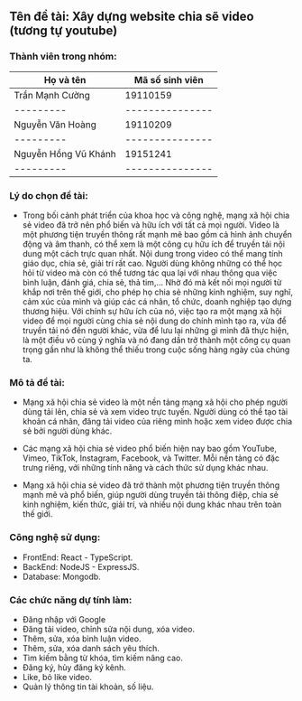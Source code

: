 ## Tên đề tài: Xây dựng website chia sẽ video (tương tự youtube)

### Thành viên trong nhóm:
|Họ và tên|Mã số sinh viên|
|---------|---------------|
|Trần Mạnh Cường|19110159|
|---------|---------------|
|Nguyễn Văn Hoàng|19110209|
|---------|---------------|
|Nguyễn Hồng Vũ Khánh|19151241|
|---------|---------------|

### Lý do chọn đề tài:
- Trong bối cảnh phát triển của khoa học và công nghệ, mạng xã hội chia sẻ video đã trở nên phổ biến và hữu ích với tất cả mọi người. Video là một phương tiện truyền thông rất mạnh mẽ bao gồm cả hình ảnh chuyển động và âm thanh, có thể xem là một công cụ hữu ích để truyền tải nội dung một cách trực quan nhất. Nội dung trong video có thể mang tính giáo dục, chia sẻ, giải trí rất cao. Người dùng không những có thể học hỏi từ video mà còn có thể tương tác qua lại với nhau thông qua việc bình luận, đánh giá, chia sẻ, thả tim,... Nhờ đó mà kết nối mọi người từ khắp nơi trên thế giới, cho phép họ chia sẻ những kinh nghiệm, suy nghĩ, cảm xúc của mình và giúp các cá nhân, tổ chức, doanh nghiệp tạo dựng thương hiệu.  Với chính sự hữu ích của nó, việc tạo ra một mạng xã hội video để mọi người cùng chia sẻ nội dung do chính mình tạo ra, vừa để truyền tải nó đến người khác, vừa để lưu lại những gì mình đã thực hiện, là một điều vô cùng ý nghĩa và nó đang dần trở thành một công cụ quan trọng gần như là không thể thiếu trong cuộc sống hàng ngày của chúng ta. 

### Mô tả đề tài:
- Mạng xã hội chia sẻ video là một nền tảng mạng xã hội cho phép người dùng tải lên, chia sẻ và xem video trực tuyến. Người dùng có thể tạo tài khoản cá nhân, đăng tải video của riêng mình hoặc xem video được chia sẻ bởi người dùng khác.

- Các mạng xã hội chia sẻ video phổ biến hiện nay bao gồm YouTube, Vimeo, TikTok, Instagram, Facebook, và Twitter. Mỗi nền tảng có đặc trưng riêng, với những tính năng và cách thức sử dụng khác nhau.

- Mạng xã hội chia sẻ video đã trở thành một phương tiện truyền thông mạnh mẽ và phổ biến, giúp người dùng truyền tải thông điệp, chia sẻ kinh nghiệm, kiến thức, giải trí, và nhiều nội dung khác nhau trên toàn thế giới.


### Công nghệ sử dụng:
- FrontEnd: React - TypeScript.
- BackEnd: NodeJS - ExpressJS.
- Database: Mongodb.

### Các chức năng dự tính làm:
- Đăng nhập với Google
- Đăng tải video, chỉnh sửa nội dung, xóa video.
- Thêm, sửa, xóa bình luận video.
- Thêm, sửa, xóa danh sách yêu thích.
- Tìm kiếm bằng từ khóa, tìm kiếm nâng cao.
- Đăng ký, hủy đăng ký kênh.
- Like, bỏ like video.
- Quản lý thông tin tài khoản, số liệu.

